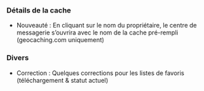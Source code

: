 ### Détails de la cache
- Nouveauté : En cliquant sur le nom du propriétaire, le centre de messagerie s’ouvrira avec le nom de la cache pré-rempli (geocaching.com uniquement)

### Divers
- Correction : Quelques corrections pour les listes de favoris (téléchargement & statut actuel)
